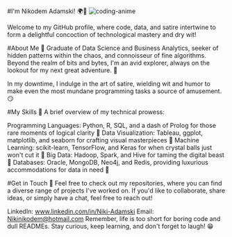 #I'm Nikodem Adamski! 🌍🚀
![coding-anime](https://user-images.githubusercontent.com/95365960/234098380-353b933f-3f3d-40e6-856c-92762e743cd6.gif)

Welcome to my GitHub profile, where code, data, and satire intertwine to form a delightful concoction of technological mastery and dry wit!

#About Me 🎩
Graduate of Data Science and Business Analytics, seeker of hidden patterns within the chaos, and connoisseur of fine algorithms. Beyond the realm of bits and bytes, I'm an avid explorer, always on the lookout for my next great adventure. 🌄

In my downtime, I indulge in the art of satire, wielding wit and humor to make even the most mundane programming tasks a source of amusement.😏

#My Skills 🔧
A brief overview of my technical prowess:

Programming Languages: Python, R, SQL, and a dash of Prolog for those rare moments of logical clarity 🧠
Data Visualization: Tableau, ggplot, matplotlib, and seaborn for crafting visual masterpieces 🎨
Machine Learning: scikit-learn, TensorFlow, and Keras for when crystal balls just won't cut it 🔮
Big Data: Hadoop, Spark, and Hive for taming the digital beast 🐲
Databases: Oracle, MongoDB, Neo4j, and Redis, providing luxurious accommodations for data in need 🏰

#Get in Touch 💌
Feel free to check out my repositories, where you can find a diverse range of projects I've worked on. If you'd like to collaborate, share ideas, or simply have a chat, feel free to reach out!

LinkedIn: www.linkedin.com/in/Niki-Adamski
Email: Nikinikodem@hotmail.com
Remember, life is too short for boring code and dull READMEs. Stay curious, keep learning, and don't forget to laugh! 😁

